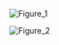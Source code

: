 ![Figure_1](https://github.com/djeada/Computational-Fluid-Dynamics-CFD-Resources/assets/37275728/2880d4e4-45ae-4f5b-a713-69cdcb7d675a)

![Figure_2](https://github.com/djeada/Computational-Fluid-Dynamics-CFD-Resources/assets/37275728/c955eeb5-d045-47c4-94e6-1146171edee1)
